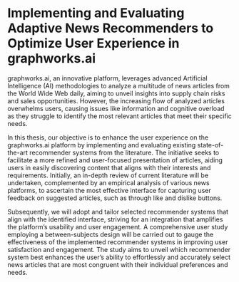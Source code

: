 # Implementing and Evaluating Adaptive News Recommenders to Optimize User Experience in graphworks.ai

graphworks.ai, an innovative platform, leverages advanced Artificial Intelligence (AI) methodologies to analyze a multitude of news articles from the World Wide Web daily, aiming to unveil insights into supply chain risks and sales opportunities. However, the increasing flow of analyzed articles overwhelms users, causing issues like information and cognitive overload as they struggle to identify the most relevant articles that meet their specific needs.

In this thesis, our objective is to enhance the user experience on the graphworks.ai platform by implementing and evaluating existing state-of-the-art recommender systems from the literature. The initiative seeks to facilitate a more refined and user-focused presentation of articles, aiding users in easily discovering content that aligns with their interests and requirements. Initially, an in-depth review of current literature will be undertaken, complemented by an empirical analysis of various news platforms, to ascertain the most effective interface for capturing user feedback on suggested articles, such as through like and dislike buttons.

Subsequently, we will adopt and tailor selected recommender systems that align with the identified interface, striving for an integration that amplifies the platform’s usability and user engagement. A comprehensive user study employing a between-subjects design will be carried out to gauge the effectiveness of the implemented recommender systems in improving user satisfaction and engagement. The study aims to unveil which recommender system best enhances the user’s ability to effortlessly and accurately select news articles that are most congruent with their individual preferences and needs.
